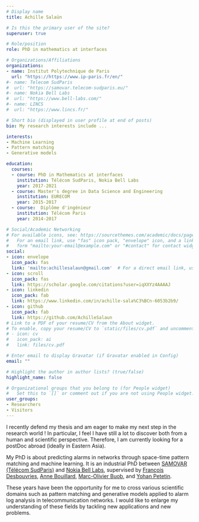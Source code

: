 ```yaml
---
# Display name
title: Achille Salaün

# Is this the primary user of the site?
superuser: true

# Role/position
role: PhD in mathematics at interfaces

# Organizations/Affiliations
organizations:
- name: Institut Polytechnique de Paris
  url: "https://https://www.ip-paris.fr/en/"
#- name: Telecom SudParis
#  url: "https://samovar.telecom-sudparis.eu/"
#- name: Nokia Bell Labs
#  url: "https://www.bell-labs.com/"
#- name: LINCS
#  url: "https://www.lincs.fr/"

# Short bio (displayed in user profile at end of posts)
bio: My research interests include ...

interests:
- Machine Learning
- Pattern matching
- Generative models

education:
  courses:
  - course: PhD in Mathematics at interfaces
    institution: Télécom SudParis, Nokia Bell Labs
    year: 2017-2021
  - course: Master's degree in Data Science and Engineering 
    institution: EURECOM
    year: 2015-2017
  - course:  Diplôme d'ingénieur
    institution: Télécom Paris
    year: 2014-2017

# Social/Academic Networking
# For available icons, see: https://sourcethemes.com/academic/docs/page-builder/#icons
#   For an email link, use "fas" icon pack, "envelope" icon, and a link in the
#   form "mailto:your-email@example.com" or "#contact" for contact widget.
social:
- icon: envelope
  icon_pack: fas
  link: 'mailto:achillesalaun@gmail.com'  # For a direct email link, use "mailto:test@example.org".
- icon: scroll
  icon_pack: fas
  link: https://scholar.google.com/citations?user=iqXXYz4AAAAJ
- icon: linkedin
  icon_pack: fab
  link: https://www.linkedin.com/in/achille-sala%C3%BCn-6053b2b9/
- icon: github
  icon_pack: fab
  link: https://github.com/AchilleSalaun
# Link to a PDF of your resume/CV from the About widget.
# To enable, copy your resume/CV to `static/files/cv.pdf` and uncomment the lines below.
# - icon: cv
#   icon_pack: ai
#   link: files/cv.pdf

# Enter email to display Gravatar (if Gravatar enabled in Config)
email: ""

# Highlight the author in author lists? (true/false)
highlight_name: false

# Organizational groups that you belong to (for People widget)
#   Set this to `[]` or comment out if you are not using People widget.
user_groups:
- Researchers
- Visitors
---
```


I recently defend my thesis and am eager to make my next step in the research world !
In particular, I feel I have still a lot to discover both from a human and scientific perspective.
Therefore, I am currently looking for a postDoc abroad (ideally in Eastern Asia).

My PhD is about predicting alarms in networks through space-time pattern matching and machine learning.
It is an industrial PhD between 
[SAMOVAR (Télécom SudParis)](https://samovar.telecom-sudparis.eu/) 
and [Nokia Bell Labs](http://www.bell-labs.com/),
supervised by 
[François Desbouvries](http://www-public.it-sudparis.eu/~desbouvr/), 
[Anne Bouillard](https://www.lincs.fr/people/anne-bouillard/), 
[Marc-Olivier Buob](http://marcolivier.buob.pagesperso-orange.fr/), 
and [Yohan Petetin](http://www-public.imtbs-tsp.eu/~petetin/).

These years have been the opportunity for me to cross various scientific domains 
such as pattern matching and generative models 
applied to alarm log analysis in telecommunication networks.
I would like to enlarge my understanding of these fields by tackling new applications and new problems.

